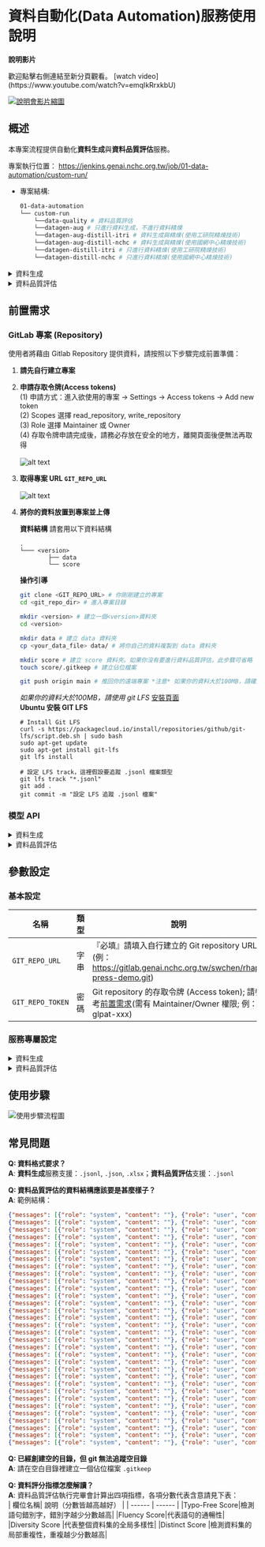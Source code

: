 # 資料自動化(Data Automation)服務使用說明

<div
  style={{
    maxWidth: '420px',
    margin: '2rem auto',
    background: '#fff',
    borderRadius: '16px',
    boxShadow: '0 6px 24px rgba(0,0,0,0.10)',
    padding: '1.2rem 1rem 1.5rem 1rem',
    textAlign: 'center'
  }}
>
  <strong style={{fontSize: '1.2rem', display: 'block', marginBottom: '0.6em'}}>說明影片</strong>
  <p style={{color: '#444', margin: '0.7em 0 1.2em 0'}}>
    歡迎點擊右側連結至新分頁觀看。
    [watch video](https://www.youtube.com/watch?v=emqIkRrxkbU)
  </p>
  <a
    href="https://www.youtube.com/watch?v=emqIkRrxkbU"
    className="video-thumb"
    target="_blank"
    rel="noopener noreferrer"
    title="在新視窗觀看影片"
    style={{display: 'inline-block'}}
  >
    <img
      src="https://img.youtube.com/vi/emqIkRrxkbU/0.jpg"
      alt="說明會影片縮圖"
      style={{
        borderRadius: '10px',
        boxShadow: '0 2px 10px rgba(0, 0, 0, 0.3)',
        transition: 'transform 0.3s ease',
        width: '100%',
        maxWidth: '350px',
        cursor: 'pointer'
      }}
    />
  </a>
</div>




## 概述
本專案流程提供自動化**資料生成**與**資料品質評估**服務。

專案執行位置： https://jenkins.genai.nchc.org.tw/job/01-data-automation/custom-run/
- 專案結構:
  ```bash
  01-data-automation
  └── custom-run
      └──data-quality # 資料品質評估
      └──datagen-aug # 只進行資料生成，不進行資料精煉
      └──datagen-aug-distill-itri # 資料生成與精煉(使用工研院精煉技術)
      └──datagen-aug-distill-nchc # 資料生成與精煉(使用國網中心精煉技術)
      └──datagen-distill-itri # 只進行資料精煉(使用工研院精煉技術)
      └──datagen-distill-nchc # 只進行資料精煉(使用國網中心精煉技術)             
  ```

<details>
<summary> 資料生成 </summary>

根據使用者上傳的範例資料，利用語言模型生成更多的資料，隨後通過資料精煉與去重複等技術處理，最終產出一批高品質的資料供訓練使用。<br />我們提供五種資料生成流程選擇：
1. 資料生成：任務名稱：`datagen-aug`
2. 資料精煉 (國網中心)：任務名稱：`datagen-distill-nchc`
3. 資料精煉 (工研院)：任務名稱：`datagen-distill-itri`
4. 資料生成+精煉 (國網中心)：任務名稱：`datagen-aug-distill-nchc`
5. 資料生成+精煉 (工研院)：任務名稱：`datagen-aug-distill-itri`

<br />

**資料生成專案執行位置**： https://jenkins.genai.nchc.org.tw/job/01-data-automation/job/custom-run/
</details>

<details>
<summary> 資料品質評估 </summary>

針對使用者提供的訓練資料進行品質評估，評估面向包含：錯別字、混淆度、多樣性與重複性。<br /><br />
**資料品質評估專案執行位置**： https://jenkins.genai.nchc.org.tw/job/01-data-automation/job/custom-run/job/data-quality/
</details>


## 前置需求
### GitLab 專案 (Repository)
使用者將藉由 Gitlab Repository 提供資料，請按照以下步驟完成前置準備：

1. **請先自行建立專案**
2. **申請存取令牌(Access tokens)**<br />
  (1) 申請方式：進入欲使用的專案 -> Settings -> Access tokens -> Add new token<br />
  (2) Scopes 選擇 read_repository, write_repository<br />
  (3) Role 選擇 Maintainer 或 Owner<br />
  (4) 存取令牌申請完成後，請務必存放在安全的地方，離開頁面後便無法再取得<br /><br />
    ![alt text](/img/token.png)

3. **取得專案 URL `GIT_REPO_URL`**<br /><br />
    ![alt text](/img/repo_url.png)

4. **將你的資料放置到專案並上傳**
   
    **資料結構** 請套用以下資料結構

    ```
    .
    └─── <version>
            ├── data
            └── score
    ```
    
    **操作引導**
    
    ```bash
    git clone <GIT_REPO_URL> # 你剛剛建立的專案
    cd <git_repo_dir> # 進入專案目錄
    
    mkdir <version> # 建立一個<version>資料夾
    cd <version>

    mkdir data # 建立 data 資料夾
    cp <your_data_file> data/ # 將你自己的資料複製到 data 資料夾

    mkdir score # 建立 score 資料夾。如果你沒有要進行資料品質評估，此步驟可省略
    touch score/.gitkeep # 建立佔位檔案

    git push origin main # 推回你的遠端專案 *注意* 如果你的資料大於100MB，請確認 LFS 追縱檔案(見下方說明)
    ```
    
    *如果你的資料大於100MB，請使用 git LFS* 
     [安裝頁面](https://github.com/git-lfs/git-lfs/wiki/Installation)<br />
    **Ubuntu 安裝 GIT LFS**

    ```shell
    # Install Git LFS
    curl -s https://packagecloud.io/install/repositories/github/git-lfs/script.deb.sh | sudo bash
    sudo apt-get update
    sudo apt-get install git-lfs
    git lfs install

    # 設定 LFS track，這裡假設要追蹤 .jsonl 檔案類型
    git lfs track "*.jsonl" 
    git add .
    git commit -m "設定 LFS 追蹤 .jsonl 檔案"
    ```


### 模型 API

<details>
<summary>資料生成</summary>

如果你選擇執行包含 **資料精煉(國網中心)** 的任務，會針對資料精煉需提供語言模型：資料精煉模型 `DISTILLATION_MODEL`<br />
<br />
你可以使用以下2種 API 取得模型服務：

1. **Medusa API**
2. **OpenAI compatible API**: 如欲使用其他生成式模型進行生成或評分，請參考各模型之文件說明並自行申請 API KEY

</details>

<details>
<summary>資料品質評估</summary>

**資料品質評估**僅會使用一個語言模型做錯別字偵測。僅限使用 **Medusa API** 取得模型服務

</details>

## 參數設定
### 基本設定

| 名稱  | 類型    | 說明    |
|-------------------|----------------|-------------------------------------------------------|
| `GIT_REPO_URL`      | 字串           | 『必填』請填入自行建立的 Git repository URL (例： https://gitlab.genai.nchc.org.tw/swchen/rhap-press-demo.git) |
| `GIT_REPO_TOKEN`    | 密碼           |  Git repository 的存取令牌 (Access token); 請參考[前置需求](#gitlab-專案-repository)(需有 Maintainer/Owner 權限; 例： glpat-xxx) |

### 服務專屬設定

<details>
<summary>資料生成</summary>

#### 模型相關參數

| 名稱  | 類型    | 說明    |
|-------------------|----------------|-------------------------------------------------------|
| `GEN_MODEL`         | 字串           |『必填』生成資料的模型，預設`Llama-3.3-70B-Instruct`。可選 Medusa 或其他公開模型(gpt-4o-mini, gpt-4o)
| `GEN_API_URL`       | 字串           | 『必填』提供 `GEN_MODEL` 模型服務的 URL<br />範例：Medusa: https://portal.genai.nchc.org.tw/v1 ； OpenAI: https://api.openai.com/v1
| `GEN_API_KEY`       | 密碼           | 『必填』使用 `GEN_API_URL` 的 API KEY |

#### 共通流程參數
| 名稱  | 類型    | 說明    |
|-------------------|----------------|-------------------------------------------------------|
| `DATA_FILE` | 字串 | 範例資料**檔案路徑**，如：\<version\>/data/train_set_1.jsonl |
| `SHEET_NAME`| 字串 | 如果`DATA_FILE`是 EXCEL 檔案，請提供工作表名稱。預設 None |
| `TASK`      | 下拉選單 | 公文/新聞稿/民眾陳情/模擬問答/其他，你提供的資料是屬於何項任務 |
| `TOPIC`     | 字串 | 如果 `TASK` 為**其他**，請填入該任務的主題 |
| `Q_COL`     | 字串 | `DATA_FILE`紀錄問題(使用者指令)的欄位名稱。預設 src_question |
| `A_COL`     | 字串 | `DATA_FILE`紀錄答案(回應)的欄位名稱。預設 src_answer |
| `DEFAULT_COUNT` | 下拉選單 | 每一筆範例資料生成的資料筆數(1~5) |
| `SAMPLE` | 正整數 | 預設 0，從最終產生的資料中取樣多少筆資料，0 為保留所有資料 |
| `SYSTEM_MSG`  | 字串           | 系統提示詞。預設為不使用系統提示詞           |

#### 流程中具有資料生成(`datagen-aug`、`datagen-aug-distill-nchc`、`datagen-aug-distill-itri`)
| 名稱  | 類型    | 說明    |
|-------------------|----------------|-------------------------------------------------------|
| `DEFAULT_COUNT` | 下拉選單 | 每一筆範例資料生成的資料筆數(1~5) |



#### 流程中具有資料精煉(國網中心)(`datagen-distill-nchc`、`datagen-aug-distill-nchc`)
| 名稱  | 類型    | 說明    |
|-------------------|----------------|-------------------------------------------------------|
| `DISTILLATION_MODEL`         | 字串           | 資料精煉的模型，預設`Llama-3.3-70B-Instruct`。可選 Medusa 或其他公開模型(gpt-4o-mini, gpt-4o)
| `DISTILLATION_API_URL`       | 字串           | 提供 `DISTILLATION_MODEL` 模型服務的 URL<br />範例：Medusa: https://portal.genai.nchc.org.tw/v1 ； OpenAI: https://api.openai.com/v1 |
| `DISTILLATION_API_KEY`       | 密碼           | 使用 `DISTILLATION_API_URL` 的 API KEY |
| `DO_DEDUP`    | 下拉式選單     | True/False，預設 False<br />是否執行資料去重複    |
| `SIMILARITY_THRESHOLD`  | 數值 | ≤1 的數值，預設 0.99 <br />相似度門檻值，相似度高於該值視為重複資料      |
| `DO_DISTILLATION` | 下拉選單   | True/False，預設 False<br />是否執行資料精煉  |


#### 流程中具有資料精煉(工研院)(`datagen-distill-itri`、`datagen-aug-distill-itri`)
| 名稱  | 類型    | 說明    |
|-------------------|----------------|-------------------------------------------------------|
| `DO_DEDUP`    | 下拉式選單     | True/False，預設 False<br />是否執行資料去重複    |
| `SIMILARITY_THRESHOLD`  | 數值 | ≤1 的數值，預設 0.99 <br />相似度門檻值，相似度高於該值視為重複資料      |
| `DO_DISTILLATION` | 下拉選單   | True/False，預設 False<br />是否執行資料精煉  |
| `DEBATE_TIMES`    | 下拉選單   | `DO_DISTILLATION` 資料精煉時的辯論次數(1~5)              |
</details>

<details>
<summary>資料品質評估</summary>

#### 模型相關參數

| 名稱  | 類型    | 說明    |
|-------------------|----------------|-------------------------------------------------------|
| `MEDUSA_API_KEY`       | 密碼           | 『必填』 |

#### 流程參數
| 名稱  | 類型    | 說明    |
|-------------------|----------------|-------------------------------------------------------|
| `DATA_FILE` | 字串 | 資料**檔案路徑**，僅支援 JSONL 格式，如：\<version\>/data/to_train_format/train_set_1.jsonl |


#### 進階設定
| 名稱  | 類型    | 說明    |
|-------------------|----------------|-------------------------------------------------------|
| `REDUNDANCY_THRESHOLD`  | 數值  | 預設 0.01，計算資料冗餘比例的門檻值T           |
</details>

## 使用步驟
![使用步驟流程圖](/img/overall_flow_chart.png)

## 常見問題
**Q: 資料格式要求？**  <br />
**A**: **資料生成**服務支援：`.jsonl`, `.json`, `.xlsx`；**資料品質評估**支援：`.jsonl`<br />

**Q: 資料品質評估的資料結構應該要是甚麼樣子？**<br />
**A**: 範例結構：<br />
```json
{"messages": [{"role": "system", "content": ""}, {"role": "user", "content": "交通部函知各縣市政府辦理交通建設工作一案，我要寫一份簽陳核示後，以便簽全案陳請首長室參酌。請提供簽及便簽主旨及說明，交通部來函如下：\n\n主旨：檢送交通建設工作計畫一份，請查照。\n說明：\n一、依據交通部來函辦理。\n二、檢送交通建設工作計畫一份。"}, {"role": "assistant", "content": "<think>\n首先，我們需要了解指令的內容，即交通部函知各縣市政府辦理交通建設工作一案。接下來，我們需要根據交通部來函的內容，撰寫一份簽陳核示的公文。簽陳核示的公文需要包括主旨、說明等部分。在主旨部分，我們需要簡明扼要地表達公文的內容。在說明部分，我們需要根據交通部來函的內容，列出相關的依據和內容。另外，我們還需要撰寫便簽說明，包括相關的背景、內容和處理方式。最後，我們需要根據相關的法規和政策，確保公文的內容正確、完整。\n</think>\n\n簽內容擬稿如下：\n主旨：有關交通建設工作計畫一案，簽請核示。\n說明：\n一、依據交通部本（Ｏ）年Ｏ月Ｏ日Ｏ字第Ｏ號函辦理。                      \n二、來文內容如下：交通部為加強交通建設工作，特檢送交通建設工作計畫一份，請各縣市政府參酌辦理。\n三、旨揭更新版交通建設工作計畫陳送首長室保管使用。\n\n便簽說明如下：\n\n一、有關交通部製作之「交通建設工作計畫」，業經Ｏ年Ｏ月Ｏ日Ｏ號簽準在案，謹請鈞閱。\n二、另舊版交通建設工作計畫，敬請逕行銷毀。\n三、謹陳「交通建設工作計畫」暨原簽陳影本各１份。"}]}
{"messages": [{"role": "system", "content": ""}, {"role": "user", "content": "內政部檢送「都市更新條例」修正草案，請財政部於110年6月30日前提出審查意見"}, {"role": "assistant", "content": "<think>\n首先，我們需要了解指令的內容，即內政部檢送「都市更新條例」修正草案，請財政部提出審查意見。接下來，我們需要根據相關法規和作業要點進行思考。在這個案例中，財政部需要根據「財政部審查都市更新事業財務計畫作業要點」進行審查。因此，我們需要思考如何根據這些規定提出審查意見。最後，我們需要根據思考結果撰寫公文內容，包括主旨、說明等部分。\n</think>\n\n函:\n主旨:有關「都市更新條例」修正草案審查意見\n說明:\n一、復貴部○○○年○月○○日內授都市字第1100000000號函。\n二、依「財政部審查都市更新事業財務計畫作業要點」規定，財政部應審查都市更新事業之財務計畫，確保其財務可行性。\n三、查修正草案中有關都市更新事業財務計畫之規定，財政部認為應加強財務審查機制，避免都市更新事業財務風險。"}]}
{"messages": [{"role": "system", "content": ""}, {"role": "user", "content": "請各機關學校填報有關「能源節約」執行成果，請提供書函的主旨與說明"}, {"role": "assistant", "content": "<think>\n首先，我們需要了解指令的內容，即各機關學校需要填報有關「能源節約」執行成果的相關資料。根據指令，需要提供書函的主旨與說明。因此，我們需要根據經濟部的相關規定和檔案，撰寫書函的內容。書函的主旨應該明確指出填報的目的和截止日期，說明部分則需要提供相關的背景、填報專案和注意事項。根據經濟部的檔案和規定，能源節約是重要的工作，因此需要各機關學校積極參與和填報相關資料。\n</think>\n\n主旨：為協助經濟部統計有關「能源節約」執行成果，請於○○○年○○月○○日前依附件格式填報相關表格（如附件1、2），無執行成果者亦請回復，請查照。\n說明：\n一、依經濟部○○○年○月○○日經授能字第1130760452號函辦理。\n二、為推動能源節約，請各機關學校繼續規劃相關推動內容及作為，並依附件格式填報○○○年○月○日至○○○年○月○○日之推動成果，本次填報專案說明及注意事項詳如附件3。"}]}
{"messages": [{"role": "system", "content": ""}, {"role": "user", "content": "文化部來函申請文化藝術計畫經費，請擬1份回函給文化部，並提供回覆的書函主旨及說明。文化部來函主旨如下：\n○○○年度文化藝術計畫經費補助，核定編號○○○，請審核。"}, {"role": "assistant", "content": "<think>\n首先，我們需要了解文化部的來函內容，包括申請補助經費的目的和金額。接下來，我們需要根據相關法規和程式進行審核和核定。根據文化部的規定，文化藝術機構需要提交經費補助申請表，並提供詳細的經費明細。經過審核後，文化部將撥付補助款項至文化藝術基金專戶。因此，在回覆中，我們需要明確表示同意補助的金額和撥付方式。\n</think>\n\n回函主旨及說明如下：\n主旨：所送文化部申請○○○年度文化藝術計畫經費補助事，復如說明，請查照。\n說明：　\n一、復文化部○年○月○日○號函。\n二、本案（計畫編號：○）所送經費補助申請表經審核，同意補助新臺幣○元；款項將由文化部直接撥付至文化藝術基金專戶。"}]}
{"messages": [{"role": "system", "content": ""}, {"role": "user", "content": "交通部函知各縣市政府辦理交通建設工作一案，我要寫一份簽陳核示後，以便簽全案陳請首長室參酌。請提供簽及便簽主旨及說明，交通部來函如下：\n\n主旨：檢送交通建設工作計畫一份，請查照。\n說明：\n一、依據交通部來函辦理。\n二、檢送交通建設工作計畫一份。"}, {"role": "assistant", "content": "<think>\n首先，我們需要了解指令的內容，即交通部函知各縣市政府辦理交通建設工作一案。接下來，我們需要根據交通部來函的內容，撰寫一份簽陳核示的公文。簽陳核示的公文需要包括主旨、說明等部分。在主旨部分，我們需要簡明扼要地表達公文的內容。在說明部分，我們需要根據交通部來函的內容，列出相關的依據和內容。另外，我們還需要撰寫便簽說明，包括相關的背景、內容和處理方式。最後，我們需要根據相關的法規和政策，確保公文的內容正確、完整。\n</think>\n\n簽內容擬稿如下：\n主旨：有關交通建設工作計畫一案，簽請核示。\n說明：\n一、依據交通部本（Ｏ）年Ｏ月Ｏ日Ｏ字第Ｏ號函辦理。                      \n二、來文內容如下：交通部為加強交通建設工作，特檢送交通建設工作計畫一份，請各縣市政府參酌辦理。\n三、旨揭更新版交通建設工作計畫陳送首長室保管使用。\n\n便簽說明如下：\n\n一、有關交通部製作之「交通建設工作計畫」，業經Ｏ年Ｏ月Ｏ日Ｏ號簽準在案，謹請鈞閱。\n二、另舊版交通建設工作計畫，敬請逕行銷毀。\n三、謹陳「交通建設工作計畫」暨原簽陳影本各１份。"}]}
{"messages": [{"role": "system", "content": ""}, {"role": "user", "content": "內政部檢送「都市更新條例」修正草案，請財政部於110年6月30日前提出審查意見"}, {"role": "assistant", "content": "<think>\n首先，我們需要了解指令的內容，即內政部檢送「都市更新條例」修正草案，請財政部提出審查意見。接下來，我們需要根據相關法規和作業要點進行思考。在這個案例中，財政部需要根據「財政部審查都市更新事業財務計畫作業要點」進行審查。因此，我們需要思考如何根據這些規定提出審查意見。最後，我們需要根據思考結果撰寫公文內容，包括主旨、說明等部分。\n</think>\n\n函:\n主旨:有關「都市更新條例」修正草案審查意見\n說明:\n一、復貴部○○○年○月○○日內授都市字第1100000000號函。\n二、依「財政部審查都市更新事業財務計畫作業要點」規定，財政部應審查都市更新事業之財務計畫，確保其財務可行性。\n三、查修正草案中有關都市更新事業財務計畫之規定，財政部認為應加強財務審查機制，避免都市更新事業財務風險。"}]}
{"messages": [{"role": "system", "content": ""}, {"role": "user", "content": "請各機關學校填報有關「能源節約」執行成果，請提供書函的主旨與說明"}, {"role": "assistant", "content": "<think>\n首先，我們需要了解指令的內容，即各機關學校需要填報有關「能源節約」執行成果的相關資料。根據指令，需要提供書函的主旨與說明。因此，我們需要根據經濟部的相關規定和檔案，撰寫書函的內容。書函的主旨應該明確指出填報的目的和截止日期，說明部分則需要提供相關的背景、填報專案和注意事項。根據經濟部的檔案和規定，能源節約是重要的工作，因此需要各機關學校積極參與和填報相關資料。\n</think>\n\n主旨：為協助經濟部統計有關「能源節約」執行成果，請於○○○年○○月○○日前依附件格式填報相關表格（如附件1、2），無執行成果者亦請回復，請查照。\n說明：\n一、依經濟部○○○年○月○○日經授能字第1130760452號函辦理。\n二、為推動能源節約，請各機關學校繼續規劃相關推動內容及作為，並依附件格式填報○○○年○月○日至○○○年○月○○日之推動成果，本次填報專案說明及注意事項詳如附件3。"}]}
{"messages": [{"role": "system", "content": ""}, {"role": "user", "content": "文化部來函申請文化藝術計畫經費，請擬1份回函給文化部，並提供回覆的書函主旨及說明。文化部來函主旨如下：\n○○○年度文化藝術計畫經費補助，核定編號○○○，請審核。"}, {"role": "assistant", "content": "<think>\n首先，我們需要了解文化部的來函內容，包括申請補助經費的目的和金額。接下來，我們需要根據相關法規和程式進行審核和核定。根據文化部的規定，文化藝術機構需要提交經費補助申請表，並提供詳細的經費明細。經過審核後，文化部將撥付補助款項至文化藝術基金專戶。因此，在回覆中，我們需要明確表示同意補助的金額和撥付方式。\n</think>\n\n回函主旨及說明如下：\n主旨：所送文化部申請○○○年度文化藝術計畫經費補助事，復如說明，請查照。\n說明：　\n一、復文化部○年○月○日○號函。\n二、本案（計畫編號：○）所送經費補助申請表經審核，同意補助新臺幣○元；款項將由文化部直接撥付至文化藝術基金專戶。"}]}
{"messages": [{"role": "system", "content": ""}, {"role": "user", "content": "交通部函知各縣市政府辦理交通建設工作一案，我要寫一份簽陳核示後，以便簽全案陳請首長室參酌。請提供簽及便簽主旨及說明，交通部來函如下：\n\n主旨：檢送交通建設工作計畫一份，請查照。\n說明：\n一、依據交通部來函辦理。\n二、檢送交通建設工作計畫一份。"}, {"role": "assistant", "content": "<think>\n首先，我們需要了解指令的內容，即交通部函知各縣市政府辦理交通建設工作一案。接下來，我們需要根據交通部來函的內容，撰寫一份簽陳核示的公文。簽陳核示的公文需要包括主旨、說明等部分。在主旨部分，我們需要簡明扼要地表達公文的內容。在說明部分，我們需要根據交通部來函的內容，列出相關的依據和內容。另外，我們還需要撰寫便簽說明，包括相關的背景、內容和處理方式。最後，我們需要根據相關的法規和政策，確保公文的內容正確、完整。\n</think>\n\n簽內容擬稿如下：\n主旨：有關交通建設工作計畫一案，簽請核示。\n說明：\n一、依據交通部本（Ｏ）年Ｏ月Ｏ日Ｏ字第Ｏ號函辦理。                      \n二、來文內容如下：交通部為加強交通建設工作，特檢送交通建設工作計畫一份，請各縣市政府參酌辦理。\n三、旨揭更新版交通建設工作計畫陳送首長室保管使用。\n\n便簽說明如下：\n\n一、有關交通部製作之「交通建設工作計畫」，業經Ｏ年Ｏ月Ｏ日Ｏ號簽準在案，謹請鈞閱。\n二、另舊版交通建設工作計畫，敬請逕行銷毀。\n三、謹陳「交通建設工作計畫」暨原簽陳影本各１份。"}]}
{"messages": [{"role": "system", "content": ""}, {"role": "user", "content": "內政部檢送「都市更新條例」修正草案，請財政部於110年6月30日前提出審查意見"}, {"role": "assistant", "content": "<think>\n首先，我們需要了解指令的內容，即內政部檢送「都市更新條例」修正草案，請財政部提出審查意見。接下來，我們需要根據相關法規和作業要點進行思考。在這個案例中，財政部需要根據「財政部審查都市更新事業財務計畫作業要點」進行審查。因此，我們需要思考如何根據這些規定提出審查意見。最後，我們需要根據思考結果撰寫公文內容，包括主旨、說明等部分。\n</think>\n\n函:\n主旨:有關「都市更新條例」修正草案審查意見\n說明:\n一、復貴部○○○年○月○○日內授都市字第1100000000號函。\n二、依「財政部審查都市更新事業財務計畫作業要點」規定，財政部應審查都市更新事業之財務計畫，確保其財務可行性。\n三、查修正草案中有關都市更新事業財務計畫之規定，財政部認為應加強財務審查機制，避免都市更新事業財務風險。"}]}
{"messages": [{"role": "system", "content": ""}, {"role": "user", "content": "請各機關學校填報有關「能源節約」執行成果，請提供書函的主旨與說明"}, {"role": "assistant", "content": "<think>\n首先，我們需要了解指令的內容，即各機關學校需要填報有關「能源節約」執行成果的相關資料。根據指令，需要提供書函的主旨與說明。因此，我們需要根據經濟部的相關規定和檔案，撰寫書函的內容。書函的主旨應該明確指出填報的目的和截止日期，說明部分則需要提供相關的背景、填報專案和注意事項。根據經濟部的檔案和規定，能源節約是重要的工作，因此需要各機關學校積極參與和填報相關資料。\n</think>\n\n主旨：為協助經濟部統計有關「能源節約」執行成果，請於○○○年○○月○○日前依附件格式填報相關表格（如附件1、2），無執行成果者亦請回復，請查照。\n說明：\n一、依經濟部○○○年○月○○日經授能字第1130760452號函辦理。\n二、為推動能源節約，請各機關學校繼續規劃相關推動內容及作為，並依附件格式填報○○○年○月○日至○○○年○月○○日之推動成果，本次填報專案說明及注意事項詳如附件3。"}]}
{"messages": [{"role": "system", "content": ""}, {"role": "user", "content": "文化部來函申請文化藝術計畫經費，請擬1份回函給文化部，並提供回覆的書函主旨及說明。文化部來函主旨如下：\n○○○年度文化藝術計畫經費補助，核定編號○○○，請審核。"}, {"role": "assistant", "content": "<think>\n首先，我們需要了解文化部的來函內容，包括申請補助經費的目的和金額。接下來，我們需要根據相關法規和程式進行審核和核定。根據文化部的規定，文化藝術機構需要提交經費補助申請表，並提供詳細的經費明細。經過審核後，文化部將撥付補助款項至文化藝術基金專戶。因此，在回覆中，我們需要明確表示同意補助的金額和撥付方式。\n</think>\n\n回函主旨及說明如下：\n主旨：所送文化部申請○○○年度文化藝術計畫經費補助事，復如說明，請查照。\n說明：　\n一、復文化部○年○月○日○號函。\n二、本案（計畫編號：○）所送經費補助申請表經審核，同意補助新臺幣○元；款項將由文化部直接撥付至文化藝術基金專戶。"}]}
{"messages": [{"role": "system", "content": ""}, {"role": "user", "content": "交通部函知各縣市政府辦理交通建設工作一案，我要寫一份簽陳核示後，以便簽全案陳請首長室參酌。請提供簽及便簽主旨及說明，交通部來函如下：\n\n主旨：檢送交通建設工作計畫一份，請查照。\n說明：\n一、依據交通部來函辦理。\n二、檢送交通建設工作計畫一份。"}, {"role": "assistant", "content": "<think>\n首先，我們需要了解指令的內容，即交通部函知各縣市政府辦理交通建設工作一案。接下來，我們需要根據交通部來函的內容，撰寫一份簽陳核示的公文。簽陳核示的公文需要包括主旨、說明等部分。在主旨部分，我們需要簡明扼要地表達公文的內容。在說明部分，我們需要根據交通部來函的內容，列出相關的依據和內容。另外，我們還需要撰寫便簽說明，包括相關的背景、內容和處理方式。最後，我們需要根據相關的法規和政策，確保公文的內容正確、完整。\n</think>\n\n簽內容擬稿如下：\n主旨：有關交通建設工作計畫一案，簽請核示。\n說明：\n一、依據交通部本（Ｏ）年Ｏ月Ｏ日Ｏ字第Ｏ號函辦理。                      \n二、來文內容如下：交通部為加強交通建設工作，特檢送交通建設工作計畫一份，請各縣市政府參酌辦理。\n三、旨揭更新版交通建設工作計畫陳送首長室保管使用。\n\n便簽說明如下：\n\n一、有關交通部製作之「交通建設工作計畫」，業經Ｏ年Ｏ月Ｏ日Ｏ號簽準在案，謹請鈞閱。\n二、另舊版交通建設工作計畫，敬請逕行銷毀。\n三、謹陳「交通建設工作計畫」暨原簽陳影本各１份。"}]}
{"messages": [{"role": "system", "content": ""}, {"role": "user", "content": "內政部檢送「都市更新條例」修正草案，請財政部於110年6月30日前提出審查意見"}, {"role": "assistant", "content": "<think>\n首先，我們需要了解指令的內容，即內政部檢送「都市更新條例」修正草案，請財政部提出審查意見。接下來，我們需要根據相關法規和作業要點進行思考。在這個案例中，財政部需要根據「財政部審查都市更新事業財務計畫作業要點」進行審查。因此，我們需要思考如何根據這些規定提出審查意見。最後，我們需要根據思考結果撰寫公文內容，包括主旨、說明等部分。\n</think>\n\n函:\n主旨:有關「都市更新條例」修正草案審查意見\n說明:\n一、復貴部○○○年○月○○日內授都市字第1100000000號函。\n二、依「財政部審查都市更新事業財務計畫作業要點」規定，財政部應審查都市更新事業之財務計畫，確保其財務可行性。\n三、查修正草案中有關都市更新事業財務計畫之規定，財政部認為應加強財務審查機制，避免都市更新事業財務風險。"}]}
{"messages": [{"role": "system", "content": ""}, {"role": "user", "content": "請各機關學校填報有關「能源節約」執行成果，請提供書函的主旨與說明"}, {"role": "assistant", "content": "<think>\n首先，我們需要了解指令的內容，即各機關學校需要填報有關「能源節約」執行成果的相關資料。根據指令，需要提供書函的主旨與說明。因此，我們需要根據經濟部的相關規定和檔案，撰寫書函的內容。書函的主旨應該明確指出填報的目的和截止日期，說明部分則需要提供相關的背景、填報專案和注意事項。根據經濟部的檔案和規定，能源節約是重要的工作，因此需要各機關學校積極參與和填報相關資料。\n</think>\n\n主旨：為協助經濟部統計有關「能源節約」執行成果，請於○○○年○○月○○日前依附件格式填報相關表格（如附件1、2），無執行成果者亦請回復，請查照。\n說明：\n一、依經濟部○○○年○月○○日經授能字第1130760452號函辦理。\n二、為推動能源節約，請各機關學校繼續規劃相關推動內容及作為，並依附件格式填報○○○年○月○日至○○○年○月○○日之推動成果，本次填報專案說明及注意事項詳如附件3。"}]}
{"messages": [{"role": "system", "content": ""}, {"role": "user", "content": "文化部來函申請文化藝術計畫經費，請擬1份回函給文化部，並提供回覆的書函主旨及說明。文化部來函主旨如下：\n○○○年度文化藝術計畫經費補助，核定編號○○○，請審核。"}, {"role": "assistant", "content": "<think>\n首先，我們需要了解文化部的來函內容，包括申請補助經費的目的和金額。接下來，我們需要根據相關法規和程式進行審核和核定。根據文化部的規定，文化藝術機構需要提交經費補助申請表，並提供詳細的經費明細。經過審核後，文化部將撥付補助款項至文化藝術基金專戶。因此，在回覆中，我們需要明確表示同意補助的金額和撥付方式。\n</think>\n\n回函主旨及說明如下：\n主旨：所送文化部申請○○○年度文化藝術計畫經費補助事，復如說明，請查照。\n說明：　\n一、復文化部○年○月○日○號函。\n二、本案（計畫編號：○）所送經費補助申請表經審核，同意補助新臺幣○元；款項將由文化部直接撥付至文化藝術基金專戶。"}]}
{"messages": [{"role": "system", "content": ""}, {"role": "user", "content": "交通部函知各縣市政府辦理交通建設工作一案，我要寫一份簽陳核示後，以便簽全案陳請首長室參酌。請提供簽及便簽主旨及說明，交通部來函如下：\n\n主旨：檢送交通建設工作計畫一份，請查照。\n說明：\n一、依據交通部來函辦理。\n二、檢送交通建設工作計畫一份。"}, {"role": "assistant", "content": "<think>\n首先，我們需要了解指令的內容，即交通部函知各縣市政府辦理交通建設工作一案。接下來，我們需要根據交通部來函的內容，撰寫一份簽陳核示的公文。簽陳核示的公文需要包括主旨、說明等部分。在主旨部分，我們需要簡明扼要地表達公文的內容。在說明部分，我們需要根據交通部來函的內容，列出相關的依據和內容。另外，我們還需要撰寫便簽說明，包括相關的背景、內容和處理方式。最後，我們需要根據相關的法規和政策，確保公文的內容正確、完整。\n</think>\n\n簽內容擬稿如下：\n主旨：有關交通建設工作計畫一案，簽請核示。\n說明：\n一、依據交通部本（Ｏ）年Ｏ月Ｏ日Ｏ字第Ｏ號函辦理。                      \n二、來文內容如下：交通部為加強交通建設工作，特檢送交通建設工作計畫一份，請各縣市政府參酌辦理。\n三、旨揭更新版交通建設工作計畫陳送首長室保管使用。\n\n便簽說明如下：\n\n一、有關交通部製作之「交通建設工作計畫」，業經Ｏ年Ｏ月Ｏ日Ｏ號簽準在案，謹請鈞閱。\n二、另舊版交通建設工作計畫，敬請逕行銷毀。\n三、謹陳「交通建設工作計畫」暨原簽陳影本各１份。"}]}
{"messages": [{"role": "system", "content": ""}, {"role": "user", "content": "內政部檢送「都市更新條例」修正草案，請財政部於110年6月30日前提出審查意見"}, {"role": "assistant", "content": "<think>\n首先，我們需要了解指令的內容，即內政部檢送「都市更新條例」修正草案，請財政部提出審查意見。接下來，我們需要根據相關法規和作業要點進行思考。在這個案例中，財政部需要根據「財政部審查都市更新事業財務計畫作業要點」進行審查。因此，我們需要思考如何根據這些規定提出審查意見。最後，我們需要根據思考結果撰寫公文內容，包括主旨、說明等部分。\n</think>\n\n函:\n主旨:有關「都市更新條例」修正草案審查意見\n說明:\n一、復貴部○○○年○月○○日內授都市字第1100000000號函。\n二、依「財政部審查都市更新事業財務計畫作業要點」規定，財政部應審查都市更新事業之財務計畫，確保其財務可行性。\n三、查修正草案中有關都市更新事業財務計畫之規定，財政部認為應加強財務審查機制，避免都市更新事業財務風險。"}]}
{"messages": [{"role": "system", "content": ""}, {"role": "user", "content": "請各機關學校填報有關「能源節約」執行成果，請提供書函的主旨與說明"}, {"role": "assistant", "content": "<think>\n首先，我們需要了解指令的內容，即各機關學校需要填報有關「能源節約」執行成果的相關資料。根據指令，需要提供書函的主旨與說明。因此，我們需要根據經濟部的相關規定和檔案，撰寫書函的內容。書函的主旨應該明確指出填報的目的和截止日期，說明部分則需要提供相關的背景、填報專案和注意事項。根據經濟部的檔案和規定，能源節約是重要的工作，因此需要各機關學校積極參與和填報相關資料。\n</think>\n\n主旨：為協助經濟部統計有關「能源節約」執行成果，請於○○○年○○月○○日前依附件格式填報相關表格（如附件1、2），無執行成果者亦請回復，請查照。\n說明：\n一、依經濟部○○○年○月○○日經授能字第1130760452號函辦理。\n二、為推動能源節約，請各機關學校繼續規劃相關推動內容及作為，並依附件格式填報○○○年○月○日至○○○年○月○○日之推動成果，本次填報專案說明及注意事項詳如附件3。"}]}
{"messages": [{"role": "system", "content": ""}, {"role": "user", "content": "文化部來函申請文化藝術計畫經費，請擬1份回函給文化部，並提供回覆的書函主旨及說明。文化部來函主旨如下：\n○○○年度文化藝術計畫經費補助，核定編號○○○，請審核。"}, {"role": "assistant", "content": "<think>\n首先，我們需要了解文化部的來函內容，包括申請補助經費的目的和金額。接下來，我們需要根據相關法規和程式進行審核和核定。根據文化部的規定，文化藝術機構需要提交經費補助申請表，並提供詳細的經費明細。經過審核後，文化部將撥付補助款項至文化藝術基金專戶。因此，在回覆中，我們需要明確表示同意補助的金額和撥付方式。\n</think>\n\n回函主旨及說明如下：\n主旨：所送文化部申請○○○年度文化藝術計畫經費補助事，復如說明，請查照。\n說明：　\n一、復文化部○年○月○日○號函。\n二、本案（計畫編號：○）所送經費補助申請表經審核，同意補助新臺幣○元；款項將由文化部直接撥付至文化藝術基金專戶。"}]}
{"messages": [{"role": "system", "content": ""}, {"role": "user", "content": "交通部函知各縣市政府辦理交通建設工作一案，我要寫一份簽陳核示後，以便簽全案陳請首長室參酌。請提供簽及便簽主旨及說明，交通部來函如下：\n\n主旨：檢送交通建設工作計畫一份，請查照。\n說明：\n一、依據交通部來函辦理。\n二、檢送交通建設工作計畫一份。"}, {"role": "assistant", "content": "<think>\n首先，我們需要了解指令的內容，即交通部函知各縣市政府辦理交通建設工作一案。接下來，我們需要根據交通部來函的內容，撰寫一份簽陳核示的公文。簽陳核示的公文需要包括主旨、說明等部分。在主旨部分，我們需要簡明扼要地表達公文的內容。在說明部分，我們需要根據交通部來函的內容，列出相關的依據和內容。另外，我們還需要撰寫便簽說明，包括相關的背景、內容和處理方式。最後，我們需要根據相關的法規和政策，確保公文的內容正確、完整。\n</think>\n\n簽內容擬稿如下：\n主旨：有關交通建設工作計畫一案，簽請核示。\n說明：\n一、依據交通部本（Ｏ）年Ｏ月Ｏ日Ｏ字第Ｏ號函辦理。                      \n二、來文內容如下：交通部為加強交通建設工作，特檢送交通建設工作計畫一份，請各縣市政府參酌辦理。\n三、旨揭更新版交通建設工作計畫陳送首長室保管使用。\n\n便簽說明如下：\n\n一、有關交通部製作之「交通建設工作計畫」，業經Ｏ年Ｏ月Ｏ日Ｏ號簽準在案，謹請鈞閱。\n二、另舊版交通建設工作計畫，敬請逕行銷毀。\n三、謹陳「交通建設工作計畫」暨原簽陳影本各１份。"}]}
{"messages": [{"role": "system", "content": ""}, {"role": "user", "content": "內政部檢送「都市更新條例」修正草案，請財政部於110年6月30日前提出審查意見"}, {"role": "assistant", "content": "<think>\n首先，我們需要了解指令的內容，即內政部檢送「都市更新條例」修正草案，請財政部提出審查意見。接下來，我們需要根據相關法規和作業要點進行思考。在這個案例中，財政部需要根據「財政部審查都市更新事業財務計畫作業要點」進行審查。因此，我們需要思考如何根據這些規定提出審查意見。最後，我們需要根據思考結果撰寫公文內容，包括主旨、說明等部分。\n</think>\n\n函:\n主旨:有關「都市更新條例」修正草案審查意見\n說明:\n一、復貴部○○○年○月○○日內授都市字第1100000000號函。\n二、依「財政部審查都市更新事業財務計畫作業要點」規定，財政部應審查都市更新事業之財務計畫，確保其財務可行性。\n三、查修正草案中有關都市更新事業財務計畫之規定，財政部認為應加強財務審查機制，避免都市更新事業財務風險。"}]}
{"messages": [{"role": "system", "content": ""}, {"role": "user", "content": "請各機關學校填報有關「能源節約」執行成果，請提供書函的主旨與說明"}, {"role": "assistant", "content": "<think>\n首先，我們需要了解指令的內容，即各機關學校需要填報有關「能源節約」執行成果的相關資料。根據指令，需要提供書函的主旨與說明。因此，我們需要根據經濟部的相關規定和檔案，撰寫書函的內容。書函的主旨應該明確指出填報的目的和截止日期，說明部分則需要提供相關的背景、填報專案和注意事項。根據經濟部的檔案和規定，能源節約是重要的工作，因此需要各機關學校積極參與和填報相關資料。\n</think>\n\n主旨：為協助經濟部統計有關「能源節約」執行成果，請於○○○年○○月○○日前依附件格式填報相關表格（如附件1、2），無執行成果者亦請回復，請查照。\n說明：\n一、依經濟部○○○年○月○○日經授能字第1130760452號函辦理。\n二、為推動能源節約，請各機關學校繼續規劃相關推動內容及作為，並依附件格式填報○○○年○月○日至○○○年○月○○日之推動成果，本次填報專案說明及注意事項詳如附件3。"}]}
{"messages": [{"role": "system", "content": ""}, {"role": "user", "content": "文化部來函申請文化藝術計畫經費，請擬1份回函給文化部，並提供回覆的書函主旨及說明。文化部來函主旨如下：\n○○○年度文化藝術計畫經費補助，核定編號○○○，請審核。"}, {"role": "assistant", "content": "<think>\n首先，我們需要了解文化部的來函內容，包括申請補助經費的目的和金額。接下來，我們需要根據相關法規和程式進行審核和核定。根據文化部的規定，文化藝術機構需要提交經費補助申請表，並提供詳細的經費明細。經過審核後，文化部將撥付補助款項至文化藝術基金專戶。因此，在回覆中，我們需要明確表示同意補助的金額和撥付方式。\n</think>\n\n回函主旨及說明如下：\n主旨：所送文化部申請○○○年度文化藝術計畫經費補助事，復如說明，請查照。\n說明：　\n一、復文化部○年○月○日○號函。\n二、本案（計畫編號：○）所送經費補助申請表經審核，同意補助新臺幣○元；款項將由文化部直接撥付至文化藝術基金專戶。"}]}
{"messages": [{"role": "system", "content": ""}, {"role": "user", "content": "交通部函知各縣市政府辦理交通建設工作一案，我要寫一份簽陳核示後，以便簽全案陳請首長室參酌。請提供簽及便簽主旨及說明，交通部來函如下：\n\n主旨：檢送交通建設工作計畫一份，請查照。\n說明：\n一、依據交通部來函辦理。\n二、檢送交通建設工作計畫一份。"}, {"role": "assistant", "content": "<think>\n首先，我們需要了解指令的內容，即交通部函知各縣市政府辦理交通建設工作一案。接下來，我們需要根據交通部來函的內容，撰寫一份簽陳核示的公文。簽陳核示的公文需要包括主旨、說明等部分。在主旨部分，我們需要簡明扼要地表達公文的內容。在說明部分，我們需要根據交通部來函的內容，列出相關的依據和內容。另外，我們還需要撰寫便簽說明，包括相關的背景、內容和處理方式。最後，我們需要根據相關的法規和政策，確保公文的內容正確、完整。\n</think>\n\n簽內容擬稿如下：\n主旨：有關交通建設工作計畫一案，簽請核示。\n說明：\n一、依據交通部本（Ｏ）年Ｏ月Ｏ日Ｏ字第Ｏ號函辦理。                      \n二、來文內容如下：交通部為加強交通建設工作，特檢送交通建設工作計畫一份，請各縣市政府參酌辦理。\n三、旨揭更新版交通建設工作計畫陳送首長室保管使用。\n\n便簽說明如下：\n\n一、有關交通部製作之「交通建設工作計畫」，業經Ｏ年Ｏ月Ｏ日Ｏ號簽準在案，謹請鈞閱。\n二、另舊版交通建設工作計畫，敬請逕行銷毀。\n三、謹陳「交通建設工作計畫」暨原簽陳影本各１份。"}]}
{"messages": [{"role": "system", "content": ""}, {"role": "user", "content": "內政部檢送「都市更新條例」修正草案，請財政部於110年6月30日前提出審查意見"}, {"role": "assistant", "content": "<think>\n首先，我們需要了解指令的內容，即內政部檢送「都市更新條例」修正草案，請財政部提出審查意見。接下來，我們需要根據相關法規和作業要點進行思考。在這個案例中，財政部需要根據「財政部審查都市更新事業財務計畫作業要點」進行審查。因此，我們需要思考如何根據這些規定提出審查意見。最後，我們需要根據思考結果撰寫公文內容，包括主旨、說明等部分。\n</think>\n\n函:\n主旨:有關「都市更新條例」修正草案審查意見\n說明:\n一、復貴部○○○年○月○○日內授都市字第1100000000號函。\n二、依「財政部審查都市更新事業財務計畫作業要點」規定，財政部應審查都市更新事業之財務計畫，確保其財務可行性。\n三、查修正草案中有關都市更新事業財務計畫之規定，財政部認為應加強財務審查機制，避免都市更新事業財務風險。"}]}
{"messages": [{"role": "system", "content": ""}, {"role": "user", "content": "請各機關學校填報有關「能源節約」執行成果，請提供書函的主旨與說明"}, {"role": "assistant", "content": "<think>\n首先，我們需要了解指令的內容，即各機關學校需要填報有關「能源節約」執行成果的相關資料。根據指令，需要提供書函的主旨與說明。因此，我們需要根據經濟部的相關規定和檔案，撰寫書函的內容。書函的主旨應該明確指出填報的目的和截止日期，說明部分則需要提供相關的背景、填報專案和注意事項。根據經濟部的檔案和規定，能源節約是重要的工作，因此需要各機關學校積極參與和填報相關資料。\n</think>\n\n主旨：為協助經濟部統計有關「能源節約」執行成果，請於○○○年○○月○○日前依附件格式填報相關表格（如附件1、2），無執行成果者亦請回復，請查照。\n說明：\n一、依經濟部○○○年○月○○日經授能字第1130760452號函辦理。\n二、為推動能源節約，請各機關學校繼續規劃相關推動內容及作為，並依附件格式填報○○○年○月○日至○○○年○月○○日之推動成果，本次填報專案說明及注意事項詳如附件3。"}]}
{"messages": [{"role": "system", "content": ""}, {"role": "user", "content": "文化部來函申請文化藝術計畫經費，請擬1份回函給文化部，並提供回覆的書函主旨及說明。文化部來函主旨如下：\n○○○年度文化藝術計畫經費補助，核定編號○○○，請審核。"}, {"role": "assistant", "content": "<think>\n首先，我們需要了解文化部的來函內容，包括申請補助經費的目的和金額。接下來，我們需要根據相關法規和程式進行審核和核定。根據文化部的規定，文化藝術機構需要提交經費補助申請表，並提供詳細的經費明細。經過審核後，文化部將撥付補助款項至文化藝術基金專戶。因此，在回覆中，我們需要明確表示同意補助的金額和撥付方式。\n</think>\n\n回函主旨及說明如下：\n主旨：所送文化部申請○○○年度文化藝術計畫經費補助事，復如說明，請查照。\n說明：　\n一、復文化部○年○月○日○號函。\n二、本案（計畫編號：○）所送經費補助申請表經審核，同意補助新臺幣○元；款項將由文化部直接撥付至文化藝術基金專戶。"}]}
{"messages": [{"role": "system", "content": ""}, {"role": "user", "content": "交通部函知各縣市政府辦理交通建設工作一案，我要寫一份簽陳核示後，以便簽全案陳請首長室參酌。請提供簽及便簽主旨及說明，交通部來函如下：\n\n主旨：檢送交通建設工作計畫一份，請查照。\n說明：\n一、依據交通部來函辦理。\n二、檢送交通建設工作計畫一份。"}, {"role": "assistant", "content": "<think>\n首先，我們需要了解指令的內容，即交通部函知各縣市政府辦理交通建設工作一案。接下來，我們需要根據交通部來函的內容，撰寫一份簽陳核示的公文。簽陳核示的公文需要包括主旨、說明等部分。在主旨部分，我們需要簡明扼要地表達公文的內容。在說明部分，我們需要根據交通部來函的內容，列出相關的依據和內容。另外，我們還需要撰寫便簽說明，包括相關的背景、內容和處理方式。最後，我們需要根據相關的法規和政策，確保公文的內容正確、完整。\n</think>\n\n簽內容擬稿如下：\n主旨：有關交通建設工作計畫一案，簽請核示。\n說明：\n一、依據交通部本（Ｏ）年Ｏ月Ｏ日Ｏ字第Ｏ號函辦理。                      \n二、來文內容如下：交通部為加強交通建設工作，特檢送交通建設工作計畫一份，請各縣市政府參酌辦理。\n三、旨揭更新版交通建設工作計畫陳送首長室保管使用。\n\n便簽說明如下：\n\n一、有關交通部製作之「交通建設工作計畫」，業經Ｏ年Ｏ月Ｏ日Ｏ號簽準在案，謹請鈞閱。\n二、另舊版交通建設工作計畫，敬請逕行銷毀。\n三、謹陳「交通建設工作計畫」暨原簽陳影本各１份。"}]}
{"messages": [{"role": "system", "content": ""}, {"role": "user", "content": "內政部檢送「都市更新條例」修正草案，請財政部於110年6月30日前提出審查意見"}, {"role": "assistant", "content": "<think>\n首先，我們需要了解指令的內容，即內政部檢送「都市更新條例」修正草案，請財政部提出審查意見。接下來，我們需要根據相關法規和作業要點進行思考。在這個案例中，財政部需要根據「財政部審查都市更新事業財務計畫作業要點」進行審查。因此，我們需要思考如何根據這些規定提出審查意見。最後，我們需要根據思考結果撰寫公文內容，包括主旨、說明等部分。\n</think>\n\n函:\n主旨:有關「都市更新條例」修正草案審查意見\n說明:\n一、復貴部○○○年○月○○日內授都市字第1100000000號函。\n二、依「財政部審查都市更新事業財務計畫作業要點」規定，財政部應審查都市更新事業之財務計畫，確保其財務可行性。\n三、查修正草案中有關都市更新事業財務計畫之規定，財政部認為應加強財務審查機制，避免都市更新事業財務風險。"}]}
{"messages": [{"role": "system", "content": ""}, {"role": "user", "content": "請各機關學校填報有關「能源節約」執行成果，請提供書函的主旨與說明"}, {"role": "assistant", "content": "<think>\n首先，我們需要了解指令的內容，即各機關學校需要填報有關「能源節約」執行成果的相關資料。根據指令，需要提供書函的主旨與說明。因此，我們需要根據經濟部的相關規定和檔案，撰寫書函的內容。書函的主旨應該明確指出填報的目的和截止日期，說明部分則需要提供相關的背景、填報專案和注意事項。根據經濟部的檔案和規定，能源節約是重要的工作，因此需要各機關學校積極參與和填報相關資料。\n</think>\n\n主旨：為協助經濟部統計有關「能源節約」執行成果，請於○○○年○○月○○日前依附件格式填報相關表格（如附件1、2），無執行成果者亦請回復，請查照。\n說明：\n一、依經濟部○○○年○月○○日經授能字第1130760452號函辦理。\n二、為推動能源節約，請各機關學校繼續規劃相關推動內容及作為，並依附件格式填報○○○年○月○日至○○○年○月○○日之推動成果，本次填報專案說明及注意事項詳如附件3。"}]}
{"messages": [{"role": "system", "content": ""}, {"role": "user", "content": "文化部來函申請文化藝術計畫經費，請擬1份回函給文化部，並提供回覆的書函主旨及說明。文化部來函主旨如下：\n○○○年度文化藝術計畫經費補助，核定編號○○○，請審核。"}, {"role": "assistant", "content": "<think>\n首先，我們需要了解文化部的來函內容，包括申請補助經費的目的和金額。接下來，我們需要根據相關法規和程式進行審核和核定。根據文化部的規定，文化藝術機構需要提交經費補助申請表，並提供詳細的經費明細。經過審核後，文化部將撥付補助款項至文化藝術基金專戶。因此，在回覆中，我們需要明確表示同意補助的金額和撥付方式。\n</think>\n\n回函主旨及說明如下：\n主旨：所送文化部申請○○○年度文化藝術計畫經費補助事，復如說明，請查照。\n說明：　\n一、復文化部○年○月○日○號函。\n二、本案（計畫編號：○）所送經費補助申請表經審核，同意補助新臺幣○元；款項將由文化部直接撥付至文化藝術基金專戶。"}]}

```

**Q: 已經創建空的目錄，但 git 無法追蹤空目錄**<br />
**A**: 請在空白目錄裡建立一個佔位檔案 `.gitkeep`<br />

**Q: 資料評分指標怎麼解讀？**<br />
**A**: 資料品質評估執行完畢會計算出四項指標，各項分數代表含意請見下表：<br />
| 欄位名稱| 說明（分數皆越高越好） |
| ------ | ------ |
|Typo-Free Score|檢測語句錯別字，錯別字越少分數越高|
|Fluency Score|代表語句的通暢性|
|Diversity Score |代表整個資料集的全局多樣性|
|Distinct Score |檢測資料集的局部重複性，重複越少分數越高|